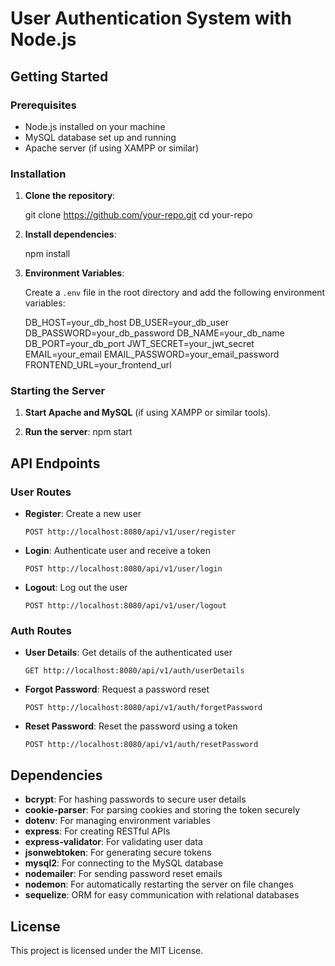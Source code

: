 # User Authentication System with Node.js

## Getting Started

### Prerequisites

- Node.js installed on your machine
- MySQL database set up and running
- Apache server (if using XAMPP or similar)

### Installation

1. **Clone the repository**:

   git clone https://github.com/your-repo.git
   cd your-repo


2. **Install dependencies**:
 
   npm install
   

3. **Environment Variables**:

   Create a `.env` file in the root directory and add the following environment variables:

   DB_HOST=your_db_host
   DB_USER=your_db_user
   DB_PASSWORD=your_db_password
   DB_NAME=your_db_name
   DB_PORT=your_db_port
   JWT_SECRET=your_jwt_secret
   EMAIL=your_email
   EMAIL_PASSWORD=your_email_password
   FRONTEND_URL=your_frontend_url
   

### Starting the Server

1. **Start Apache and MySQL** (if using XAMPP or similar tools).

2. **Run the server**:
   npm start

## API Endpoints

### User Routes

- **Register**: Create a new user
  ```
  POST http://localhost:8080/api/v1/user/register
  ```

- **Login**: Authenticate user and receive a token
  ```
  POST http://localhost:8080/api/v1/user/login
  ```

- **Logout**: Log out the user
  ```
  POST http://localhost:8080/api/v1/user/logout
  ```

### Auth Routes

- **User Details**: Get details of the authenticated user
  ```
  GET http://localhost:8080/api/v1/auth/userDetails
  ```

- **Forgot Password**: Request a password reset
  ```
  POST http://localhost:8080/api/v1/auth/forgetPassword
  ```

- **Reset Password**: Reset the password using a token
  ```
  POST http://localhost:8080/api/v1/auth/resetPassword
  ```

## Dependencies

- **bcrypt**: For hashing passwords to secure user details
- **cookie-parser**: For parsing cookies and storing the token securely
- **dotenv**: For managing environment variables
- **express**: For creating RESTful APIs
- **express-validator**: For validating user data
- **jsonwebtoken**: For generating secure tokens
- **mysql2**: For connecting to the MySQL database
- **nodemailer**: For sending password reset emails
- **nodemon**: For automatically restarting the server on file changes
- **sequelize**: ORM for easy communication with relational databases

## License

This project is licensed under the MIT License.
